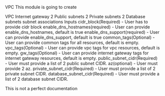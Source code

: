 
VPC
This module is going to create

VPC
Internet gateway
2 Public subnets
2 Private subnets
2 Database subnets
subnet associations
Inputs
cidr_block(Required) - User has to provide cidr block
enable_dns_hostnames(required) - User can provide enable_dns_hostnames, default is true
enable_dns_support(required) - User can provide enable_dns_support, default is true
common_tags(Optional) - User can provide common tags for all resources, default is empty.
vpc_tags(Optional) - User can provide vpc tags for vpc resources, default is empty.
gw_tags(Optional) - User can provide internet gateway tags for internet gateway resources, default is empty.
public_subnet_cidr(Required) - User must provide a list of 2 public subnet CIDR.
az(optional) - User must provide 2 az.
private_subnet_cidr(Required) - User must provide a list of 2 private subnet CIDR.
database_subnet_cidr(Required) - User must provide a list of 2 database subnet CIDR.

This is not a perfect documentation 